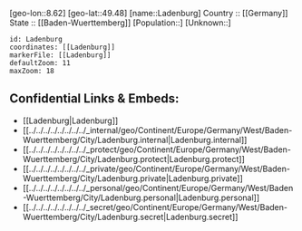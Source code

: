 ﻿---
location: [49.48,8.62] 
mapzoom: [7,12] 
mapmarker: city 
type: City
tags:
- geo/City


SpocWebEntityId: 31780
isDeleted: false
confidential: public

---
[geo-lon::8.62] 
[geo-lat::49.48] 
[name::Ladenburg] 
Country :: [[Germany]]  
State :: [[Baden-Wuerttemberg]] 
[Population::] 
[Unknown::] 


```leaflet
id: Ladenburg
coordinates: [[Ladenburg]] 
markerFile: [[Ladenburg]] 
defaultZoom: 11 
maxZoom: 18
```


## Confidential Links & Embeds: 
- [[Ladenburg|Ladenburg]]  
- [[../../../../../../../../_internal/geo/Continent/Europe/Germany/West/Baden-Wuerttemberg/City/Ladenburg.internal|Ladenburg.internal]] 
- [[../../../../../../../../_protect/geo/Continent/Europe/Germany/West/Baden-Wuerttemberg/City/Ladenburg.protect|Ladenburg.protect]] 
- [[../../../../../../../../_private/geo/Continent/Europe/Germany/West/Baden-Wuerttemberg/City/Ladenburg.private|Ladenburg.private]] 
- [[../../../../../../../../_personal/geo/Continent/Europe/Germany/West/Baden-Wuerttemberg/City/Ladenburg.personal|Ladenburg.personal]] 
- [[../../../../../../../../_secret/geo/Continent/Europe/Germany/West/Baden-Wuerttemberg/City/Ladenburg.secret|Ladenburg.secret]] 
